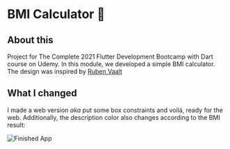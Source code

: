# BMI Calculator 💪

## About this

Project for The Complete 2021 Flutter Development Bootcamp with Dart course on Udemy. In this module, we developed a simple BMI calculator. The design was inspired by [Ruben Vaalt](https://dribbble.com/shots/4585382-Simple-BMI-Calculator)


## What I changed

I made a web version *aka* put some box constraints and voilá, ready for the web. Additionally, the description color also changes according to the BMI result:


![Finished App](https://giphy.com/embed/hl32Uynp2gCfojZU20)


